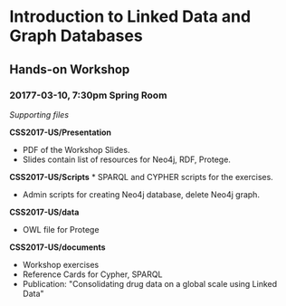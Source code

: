 # Introduction to Linked Data and Graph Databases
## Hands-on Workshop
### 20177-03-10, 7:30pm Spring Room

*Supporting files*

__CSS2017-US/Presentation__
  * PDF of the Workshop Slides.
  * Slides contain list of resources for Neo4j, RDF, Protege.	

__CSS2017-US/Scripts__
	* SPARQL and CYPHER scripts for the exercises.
  * Admin scripts for creating Neo4j database, delete Neo4j graph.

__CSS2017-US/data__ 
  * OWL file for Protege
	
__CSS2017-US/documents__
  * Workshop exercises
  * Reference Cards for Cypher, SPARQL
  * Publication: "Consolidating drug data on a global scale using Linked Data"
